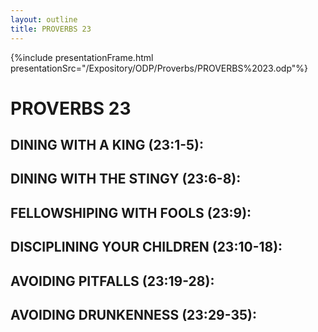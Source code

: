 ```yaml
---
layout: outline
title: PROVERBS 23
---
```

{%include presentationFrame.html presentationSrc="/Expository/ODP/Proverbs/PROVERBS%2023.odp"%}

# PROVERBS 23
##  DINING WITH A KING (23:1-5): 
##  DINING WITH THE STINGY (23:6-8): 
##  FELLOWSHIPING WITH FOOLS (23:9): 
##  DISCIPLINING YOUR CHILDREN (23:10-18): 
##  AVOIDING PITFALLS (23:19-28): 
##  AVOIDING DRUNKENNESS (23:29-35): 
